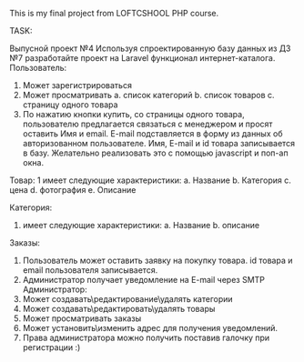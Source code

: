 This is my final project from LOFTCSHOOL PHP course.

TASK:

Выпусной проект №4
Используя спроектированную базу данных из ДЗ №7 разработайте проект на Laravel
функционал интернет-каталога.
Пользователь:
1. Может зарегистрироваться
2. Может просматривать
a. список категорий
b. список товаров
c. страницу одного товара
3. По нажатию кнопки купить, со страницы одного товара, пользователю
предлагается связаться с менеджером и просят оставить Имя и email. E-mail
подставляется в форму из данных об авторизованном пользователе. Имя,
E-mail и id товара записывается в базу. Желательно реализовать это с
помощью javascript и поп-ап окна.

Товар:
1 имеет следующие характеристики:
a. Название
b. Категория
c. цена
d. фотография
e. Описание

Категория:
1. имеет следующие характеристики:
a. Название
b. описание

Заказы:
1. Пользователь может оставить заявку на покупку товара. id товара и email
пользователя записывается.
2. Администратор получает уведомление на E-mail через SMTP
Администратор:
1. Может создавать\редактирование\удалять категории
2. Может создавать\редактировать\удалять товары
3. Может просматривать заказы
4. Может установить\изменить адрес для получения уведомлений.
5. Права администратора можно получить поставив галочку при регистрации :)